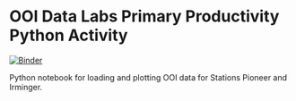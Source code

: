 # OOI Data Labs Primary Productivity Python Activity

[![Binder](https://mybinder.org/badge_logo.svg)](https://mybinder.org/v2/gh/klqi/OOI_datalab9_ASLO/main)


Python notebook for loading and plotting OOI data for Stations Pioneer and
Irminger. 
